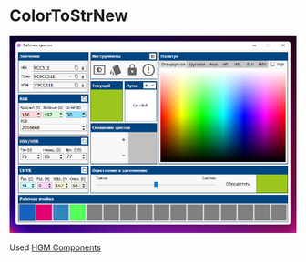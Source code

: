 # ColorToStrNew
![CTS](https://github.com/HemulGM/ColorToStrNew/blob/master/Media/screen.png)

Used [HGM Components][hgmcomp]


[hgmcomp]: <https://github.com/HemulGM/Components/>
